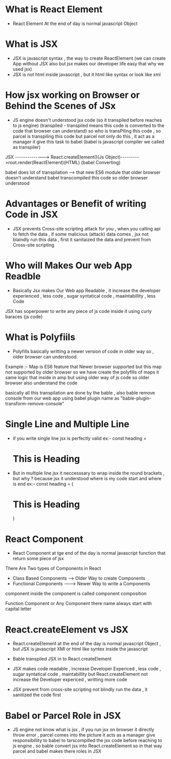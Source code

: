 # What is React Element
 - React Element At the end of day is normal javascript Object

# What is JSX
 - JSX is javascript syntax , the way to create ReactElement  (we can create App without JSX also but jsx makes our developer life easy that why we used jsx)
 - JSX is not html inside javascript , but it html like syntax or look like xml

# How jsx working on Browser or Behind the Scenes of JSx
 - JS engine doesn't understood jsx code (so it transpiled before reaches to js engine) (transpiled - transpiled means this code is converted to the code that browser can understand) so who is transPiling this code , so parcel is transpiling this code but parcel not only do this , it act as a manager it give this task to babel (babel is javascript compiler we called as transpiler)

JSX --------------> React.createElement()(Js Object)--------->root.render(ReactElement)(HTML)
   (babel Converting)

babel does lot of transpilation --> that new ES6 module that older browser doesn't understand babel transcompiled this code so older browser understood

# Advantages or Benefit of writing Code in JSX

- JSX prevents Cross-site scripting attack for you , when you calling api to fetch the data , if some malicious (attack) data comes , jsx not blaindly run this data , first it sanitaized the data and prevent from Cross-site scripting


# Who will Makes Our web App Readble
 - Basically Jsx makes Our Web app Readable , it increase the developer experienced , less code , sugar syntatical code , maaintabillity , less Code

JSX has soperpower to write any piece of js code inside it using curly baraces {js code}

# What is Polyfiils
- Polyfills basically writting a newer version of code in older way so , older browser can understood.

Example :- Map is ES6 feature that Newer browser supported but this map not supported by older browser so we have create the polyfills of maps it same logic that inside in amp but using older way of js code so older browser also understand the code

basically all this transpilation are done by the bable , also bable remove console from our web app using babel plugin name as "bable-plugin-transform-remove-console"


# Single Line and Multiple Line
 - if you write single line jsx is perfectly valid
 ex:- const heading = <h1>This is Heading</h1>

 - But in multiple line jsx it neccesssary to wrap inside the round brackets , but why ?
 because jsx it understood where is my code start and where is end
 ex:- const heading = (<h1 className="heading">
    This is Heading</h1>)

# React Component
 - React Component at tge end of the day is normal javascript function that return some piece of jsx

There Are Two types of Components in React
- Class Based Components --> Older Way to create Components
- Functional Components ---> Newer Way to write a Components

component inside the component is called component composition

Function Component or Any Component there name always start with capital letter

# React.createElement vs JSX
 - React.createElement at the end of the day is normal javascript Object , but JSX is javascript XMl or html like syntex inside the javascript

 - Bable transpiled JSX in to React.createElement

 - JSX makes code readable , increase Developer Expericed , less code , sugar syntatical code , maintabillity but React.createElement not increase the Developer expericed , writting more code 

 - JSX prevent from cross-site scripting not blindly run the data , it sanitized the code first

# Babel or Parcel Role in JSX
 - JS engine not know what is jsx , if you run jsx on browser it directly throw error , parcel comes into the picture it acts as a manager give responsibillity to babel to tarscompilled the jsx code before reaching to js engine , so bable convert jsx into React.createElement so in that way parcel and babel makes there roles in JSX




